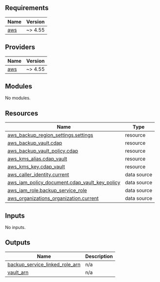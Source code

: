 <!-- BEGIN_TF_DOCS -->
## Requirements

| Name | Version |
|------|---------|
| <a name="requirement_aws"></a> [aws](#requirement\_aws) | ~> 4.55 |

## Providers

| Name | Version |
|------|---------|
| <a name="provider_aws"></a> [aws](#provider\_aws) | ~> 4.55 |

## Modules

No modules.

## Resources

| Name | Type |
|------|------|
| [aws_backup_region_settings.settings](https://registry.terraform.io/providers/hashicorp/aws/latest/docs/resources/backup_region_settings) | resource |
| [aws_backup_vault.cdap](https://registry.terraform.io/providers/hashicorp/aws/latest/docs/resources/backup_vault) | resource |
| [aws_backup_vault_policy.cdap](https://registry.terraform.io/providers/hashicorp/aws/latest/docs/resources/backup_vault_policy) | resource |
| [aws_kms_alias.cdap_vault](https://registry.terraform.io/providers/hashicorp/aws/latest/docs/resources/kms_alias) | resource |
| [aws_kms_key.cdap_vault](https://registry.terraform.io/providers/hashicorp/aws/latest/docs/resources/kms_key) | resource |
| [aws_caller_identity.current](https://registry.terraform.io/providers/hashicorp/aws/latest/docs/data-sources/caller_identity) | data source |
| [aws_iam_policy_document.cdap_vault_key_policy](https://registry.terraform.io/providers/hashicorp/aws/latest/docs/data-sources/iam_policy_document) | data source |
| [aws_iam_role.backup_service_role](https://registry.terraform.io/providers/hashicorp/aws/latest/docs/data-sources/iam_role) | data source |
| [aws_organizations_organization.current](https://registry.terraform.io/providers/hashicorp/aws/latest/docs/data-sources/organizations_organization) | data source |

## Inputs

No inputs.

## Outputs

| Name | Description |
|------|-------------|
| <a name="output_backup_service_linked_role_arn"></a> [backup\_service\_linked\_role\_arn](#output\_backup\_service\_linked\_role\_arn) | n/a |
| <a name="output_vault_arn"></a> [vault\_arn](#output\_vault\_arn) | n/a |
<!-- END_TF_DOCS -->